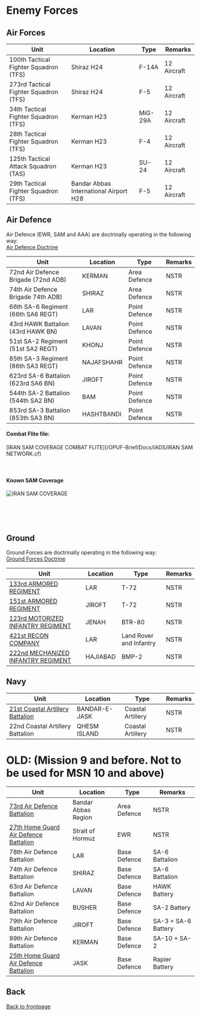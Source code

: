 # Enemy Forces


## Air Forces


Unit | Location | Type | Remarks
---- | -------- | ---- | ------- |
100th Tactical Fighter Squadron (TFS) | Shiraz H24 | F-14A | 12 Aircraft
273rd Tactical Fighter Squadron (TFS) | Shiraz H24 | F-5| 12 Aircraft
34th Tactical Fighter Squadron (TFS) | Kerman H23 | MiG-29A | 12 Aircraft
28th Tactical Fighter Squadron (TFS) | Kerman H23 | F-4 | 12 Aircraft
125th Tactical Attack Squadron (TAS) | Kerman H23 | SU-24 | 12 Aircraft
29th Tactical Fighter Squadron (TFS) | Bandar Abbas International Airport H28 | F-5 | 12 Aircraft





## Air Defence


Air Defence (EWR, SAM and AAA) are doctrinally operating in the following way: <br>
[Air Defence Doctrine](Air_Defence_Doctrine.MD)
<br>


Unit | Location | Type | Remarks
---- | -------- | ---- | ------- |
72nd Air Defence Brigade (72nd ADB) | KERMAN | Area Defence | NSTR
74th Air Defence Brigade  74th ADB) | SHIRAZ | Area Defence | NSTR
66th SA-6 Regiment (66th SA6 REGT) | LAR | Point Defence | NSTR
43rd HAWK Battalion (43rd HAWK BN) | LAVAN | Point Defence | NSTR
51st SA-2 Regiment (51st SA2 REGT) | KHONJ | Point Defence | NSTR
85th SA-3 Regiment (86th SA3 REGT) | NAJAFSHAHR | Point Defence | NSTR
623rd SA-6 Battalion (623rd SA6 BN) | JIROFT | Point Defence | NSTR
544th SA-2 Battalion (544th SA2 BN) | BAM | Point Defence | NSTR
853rd SA-3 Battalion (853th SA3 BN) | HASHTBANDI | Point Defence | NSTR



#### Combat Flite file: <br>
[IRAN SAM COVERAGE COMBAT FLITE](/OPUF-Brief/Docs/IADS/IRAN SAM NETWORK.cf) <br>
<br>
<br>
#### Known SAM Coverage
![IRAN SAM COVERAGE](/OPUF-Brief/Images/IRAN_SAM_COVERAGE.PNG)
<br>
<br>
<br>
<br>
<br>


## Ground


Ground Forces are doctrinally operating in the following way: <br>
[Ground Forces Doctrine](Ground_Force_Structure.MD)
<br>



Unit | Location | Type | Remarks |
---- | -------- | ---- | ------- |  
[133rd ARMORED REGIMENT](/OPUF-Brief/Docs/Enemy/133RD_MBT_REGT.html) | LAR | T-72 | NSTR |
[151st ARMORED REGIMENT](/OPUF-Brief/Docs/Enemy/151ST_MBT_REGT.html) | JIROFT | T-72 | NSTR |
[123rd MOTORIZED INFANTRY REGIMENT](/OPUF-Brief/Docs/Enemy/123RD_APC_REGT.html) | JENAH | BTR-80 | NSTR |
[421st RECON COMPANY](/OPUF-Brief/Docs/Enemy/421ST_REC_COY.html) | LAR | Land Rover and Infantry | NSTR |
[222nd MECHANIZED INFANTRY REGIMENT](/OPUF-Brief/Docs/Enemy/222ND_IFV_REGT.html) | HAJIABAD | BMP-2 | NSTR |





## Navy


Unit | Location | Type | Remarks
---- | -------- | ---- | ------- |
[21st Coastal Artillery Battalion](21ST_CAB.MD) | BANDAR-E-JASK | Coastal Artillery | NSTR
22nd Coastal Artillery Battalion  | QHESM ISLAND | Coastal Artillery | NSTR











# OLD: (Mission 9 and before. Not to be used for MSN 10 and above) 
 

Unit | Location | Type | Remarks
---- | -------- | ---- | ------- |
[73rd Air Defence Battalion](73RD_AD_BN.MD) | Bandar Abbas Region | Area Defence | NSTR 
[27th Home Guard Air Defence Battalion](27TH_HG_BATT.MD) | Strait of Hormuz | EWR | NSTR
78th Air Defence Battalion | LAR | Base Defence | SA-6 Battalion
74th Air Defence Battalion | SHIRAZ | Base Defence | SA-6 Battalion
63rd Air Defence Battalion | LAVAN | Base Defence | HAWK Battery
62nd Air Defence Battalion | BUSHER | Base Defence | SA-2 Battery
79th Air Defence Battalion | JIROFT | Base Defence | SA-3 + SA-6 Battery
99th Air Defence Battalion | KERMAN | Base Defence | SA-10 + SA-2
[25th Home Guard Air Defence Battalion](25TH_HG_BATT.MD) | JASK | Base Defence | Rapier Battery


## Back
[Back to frontpage](https://132nd-vwing.github.io/OPUF-Brief/)